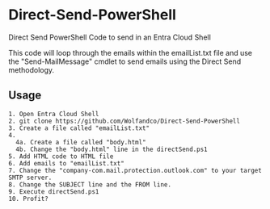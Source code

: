 # Direct-Send-PowerShell
Direct Send PowerShell Code to send in an Entra Cloud Shell

This code will loop through the emails within the emailList.txt file and use the "Send-MailMessage" cmdlet to send emails using the Direct Send methodology.

## Usage 

```
1. Open Entra Cloud Shell
2. git clone https://github.com/Wolfandco/Direct-Send-PowerShell
3. Create a file called "emailList.txt"
4.
  4a. Create a file called "body.html"
  4b. Change the "body.html" line in the directSend.ps1
5. Add HTML code to HTML file
6. Add emails to "emailList.txt"
7. Change the "company-com.mail.protection.outlook.com" to your target SMTP server.
8. Change the SUBJECT line and the FROM line.
9. Execute directSend.ps1
10. Profit?
```

